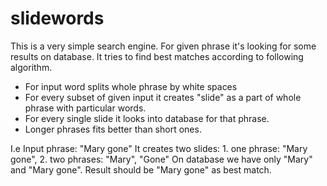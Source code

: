 # slidewords
This is a very simple search engine. For given phrase it's looking for some results on database.
It tries to find best matches according to following algorithm.
* For input word splits whole phrase by white spaces
* For every subset of given input it creates "slide" as a part of whole phrase with particular words.
* For every single slide it looks into database for that phrase.
* Longer phrases fits better than short ones.

I.e 
Input phrase: "Mary gone"
It creates two slides: 1. one phrase: "Mary gone", 2. two phrases: "Mary", "Gone"
On database we have only "Mary" and "Mary gone".
Result should be "Mary gone" as best match.
